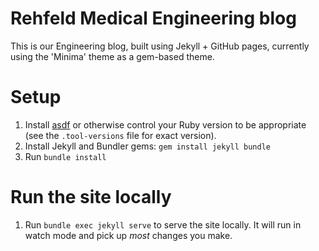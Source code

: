 # Rehfeld Medical Engineering blog

This is our Engineering blog, built using Jekyll + GitHub pages, currently using the 'Minima' theme as a gem-based theme.

# Setup

1. Install [asdf](https://github.com/asdf-vm/asdf) or otherwise control your Ruby version to be appropriate (see the `.tool-versions` file for exact version).
1. Install Jekyll and Bundler gems: `gem install jekyll bundle`
1. Run `bundle install`

# Run the site locally

1. Run `bundle exec jekyll serve` to serve the site locally. It will run in watch mode and pick up _most_ changes you
make.
